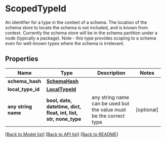 # ScopedTypeId

An identifier for a type in the context of a schema.  The location of the schema store to locate the schema is not included, and is known from context. Currently the schema store will be in the schema partition under a node (typically a package).  Note - this type provides scoping to a schema even for well-known types where the schema is irrelevant. 

## Properties
Name | Type | Description | Notes
------------ | ------------- | ------------- | -------------
**schema_hash** | [**SchemaHash**](SchemaHash.md) |  | 
**local_type_id** | [**LocalTypeId**](LocalTypeId.md) |  | 
**any string name** | **bool, date, datetime, dict, float, int, list, str, none_type** | any string name can be used but the value must be the correct type | [optional]

[[Back to Model list]](../README.md#documentation-for-models) [[Back to API list]](../README.md#documentation-for-api-endpoints) [[Back to README]](../README.md)


